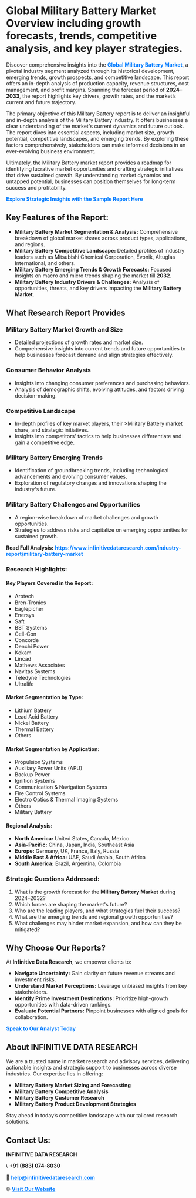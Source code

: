<h1>Global Military Battery Market Overview including growth forecasts, trends, competitive analysis, and key player strategies.</h1>
<p>
Discover comprehensive insights into the 
<a href="https://www.infinitivedataresearch.com/industry-report/military-battery-market" rel="dofollow" style="color: #007BFF; text-decoration: none;"><strong>Global Military Battery Market</strong></a>, a pivotal industry segment analyzed through its historical development, emerging trends, growth prospects, and competitive landscape. This report offers an in-depth analysis of production capacity, revenue structures, cost management, and profit margins. Spanning the forecast period of <strong>2024–2033</strong>, the report highlights key drivers, growth rates, and the market’s current and future trajectory.
</p>
<p>
The primary objective of this Military Battery report is to deliver an insightful and in-depth analysis of the Military Battery industry. It offers businesses a clear understanding of the market's current dynamics and future outlook. The report dives into essential aspects, including market size, growth potential, competitive landscapes, and emerging trends. By exploring these factors comprehensively, stakeholders can make informed decisions in an ever-evolving business environment.
</p>
<p>
Ultimately, the Military Battery market report provides a roadmap for identifying lucrative market opportunities and crafting strategic initiatives that drive sustained growth. By understanding market dynamics and untapped potential, businesses can position themselves for long-term success and profitability.
</p>
<p>
<a href="https://www.infinitivedataresearch.com/request-sample/reportId=107704" style="color: #007BFF; text-decoration: none;"><strong>Explore Strategic Insights with the Sample Report Here</strong></a>
</p>

<h2>Key Features of the Report:</h2>
<ul>
<li><strong>Military Battery Market Segmentation & Analysis:</strong> Comprehensive breakdown of global market shares across product types, applications, and regions.</li>
<li><strong>Military Battery Competitive Landscape:</strong> Detailed profiles of industry leaders such as Mitsubishi Chemical Corporation, Evonik, Altuglas International, and others.</li>
<li><strong>Military Battery Emerging Trends & Growth Forecasts:</strong> Focused insights on macro and micro trends shaping the market till <strong>2032</strong>.</li>
<li><strong>Military Battery Industry Drivers & Challenges:</strong> Analysis of opportunities, threats, and key drivers impacting the <strong>Military Battery Market</strong>.</li>
</ul>

<h2>What Research Report Provides</h2>
<h3>Military Battery Market Growth and Size</h3>
<ul>
<li>Detailed projections of growth rates and market size.</li>
<li>Comprehensive insights into current trends and future opportunities to help businesses forecast demand and align strategies effectively.</li>
</ul>

<h3>Consumer Behavior Analysis</h3>
<ul>
<li>Insights into changing consumer preferences and purchasing behaviors.</li>
<li>Analysis of demographic shifts, evolving attitudes, and factors driving decision-making.</li>
</ul>

<h3>Competitive Landscape</h3>
<ul>
<li>In-depth profiles of key market players, their >Military Battery market share, and strategic initiatives.</li>
<li>Insights into competitors' tactics to help businesses differentiate and gain a competitive edge.</li>
</ul>

<h3>Military Battery Emerging Trends</h3>
<ul>
<li>Identification of groundbreaking trends, including technological advancements and evolving consumer values.</li>
<li>Exploration of regulatory changes and innovations shaping the industry's future.</li>
</ul>

<h3>Military Battery Challenges and Opportunities</h3>
<ul>
<li>A region-wise breakdown of market challenges and growth opportunities.</li>
<li>Strategies to address risks and capitalize on emerging opportunities for sustained growth.</li>
</ul>
<p><strong>Read Full Analysis:</strong> <a href="https://www.infinitivedataresearch.com/industry-report/military-battery-market" rel="dofollow" style="color: #007BFF; text-decoration: none;"><strong>https://www.infinitivedataresearch.com/industry-report/military-battery-market</strong></a></p>
<h3>Research Highlights:</h3>
<h4>Key Players Covered in the Report:</h4>
<ul><li>Arotech</li><li>Bren-Tronics</li><li>Eaglepicher</li><li>Enersys</li><li>Saft</li><li>BST Systems</li><li>Cell-Con</li><li>Concorde</li><li>Denchi Power</li><li>Kokam</li><li>Lincad</li><li>Mathews Associates</li><li>Navitas Systems</li><li>Teledyne Technologies</li><li>Ultralife</li></ul>
<h4>Market Segmentation by Type:</h4>
<ul><li>Lithium Battery</li><li>Lead Acid Battery</li><li>Nickel Battery</li><li>Thermal Battery</li><li>Others</li></ul>
<h4>Market Segmentation by Application:</h4>
<ul><li>Propulsion Systems</li><li>Auxiliary Power Units (APU)</li><li>Backup Power</li><li>Ignition Systems</li><li>Communication &amp; Navigation Systems</li><li>Fire Control Systems</li><li>Electro Optics &amp; Thermal Imaging Systems</li><li>Others</li><li>Military Battery</li></ul>

<h4>Regional Analysis:</h4>
<ul>
<li><strong>North America:</strong> United States, Canada, Mexico</li>
<li><strong>Asia-Pacific:</strong> China, Japan, India, Southeast Asia</li>
<li><strong>Europe:</strong> Germany, UK, France, Italy, Russia</li>
<li><strong>Middle East & Africa:</strong> UAE, Saudi Arabia, South Africa</li>
<li><strong>South America:</strong> Brazil, Argentina, Colombia</li>
</ul>

<h3>Strategic Questions Addressed:</h3>
<ol>
<li>What is the growth forecast for the <strong>Military Battery Market</strong> during 2024–2032?</li>
<li>Which forces are shaping the market's future?</li>
<li>Who are the leading players, and what strategies fuel their success?</li>
<li>What are the emerging trends and regional growth opportunities?</li>
<li>What challenges may hinder market expansion, and how can they be mitigated?</li>
</ol>

<h2>Why Choose Our Reports?</h2>
<p>At <strong>Infinitive Data Research</strong>, we empower clients to:</p>
<ul>
<li><strong>Navigate Uncertainty:</strong> Gain clarity on future revenue streams and investment risks.</li>
<li><strong>Understand Market Perceptions:</strong> Leverage unbiased insights from key stakeholders.</li>
<li><strong>Identify Prime Investment Destinations:</strong> Prioritize high-growth opportunities with data-driven rankings.</li>
<li><strong>Evaluate Potential Partners:</strong> Pinpoint businesses with aligned goals for collaboration.</li>
</ul>
<p><a href="https://www.infinitivedataresearch.com/industry-report/military-battery-market" rel="dofollow" style="color: #007BFF; text-decoration: none;"><strong>Speak to Our Analyst Today</strong></a></p>

<h2>About INFINITIVE DATA RESEARCH</h2>
<p>We are a trusted name in market research and advisory services, delivering actionable insights and strategic support to businesses across diverse industries. Our expertise lies in offering:</p>
<ul>
<li><strong>Military Battery Market Sizing and Forecasting</strong></li>
<li><strong>Military Battery Competitive Analysis</strong></li>
<li><strong>Military Battery Customer Research</strong></li>
<li><strong>Military Battery Product Development Strategies</strong></li>
</ul>
<p>Stay ahead in today’s competitive landscape with our tailored research solutions.</p>

<h2>Contact Us:</h2>
<p><strong>INFINITIVE DATA RESEARCH</strong></p>
<p>📞 <strong>+91 (883) 074-8030</strong></p>
<p>📧 <strong><a href="mailto:help@infinitivedataresearch.com" style="color: #007BFF;">help@infinitivedataresearch.com</a></strong></p>
<p>🌐 <strong><a href="https://www.infinitivedataresearch.com" rel="dofollow" style="color: #007BFF;">Visit Our Website</a></strong></p>